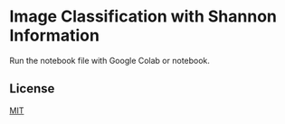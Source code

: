 # Image Classification with Shannon Information

Run the notebook file with Google Colab or notebook.


## License
[MIT](https://choosealicense.com/licenses/mit/)